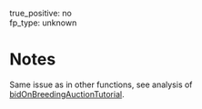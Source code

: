true_positive: no  
fp_type: unknown

# Notes

Same issue as in other functions, see analysis of [bidOnBreedingAuctionTutorial](../0x1bbfce0e-1-bidOnBreedingAuctionTutorial(uint40)).

